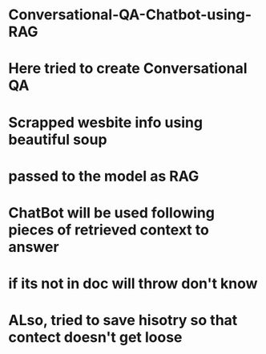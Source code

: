 # Conversational-QA-Chatbot-using-RAG

# Here tried to create Conversational QA
# Scrapped wesbite info using beautiful soup
# passed to the model as RAG
# ChatBot will be used following pieces of retrieved context to answer 
# if its not in doc will throw don't know 

# ALso, tried to save hisotry so that contect doesn't get loose
